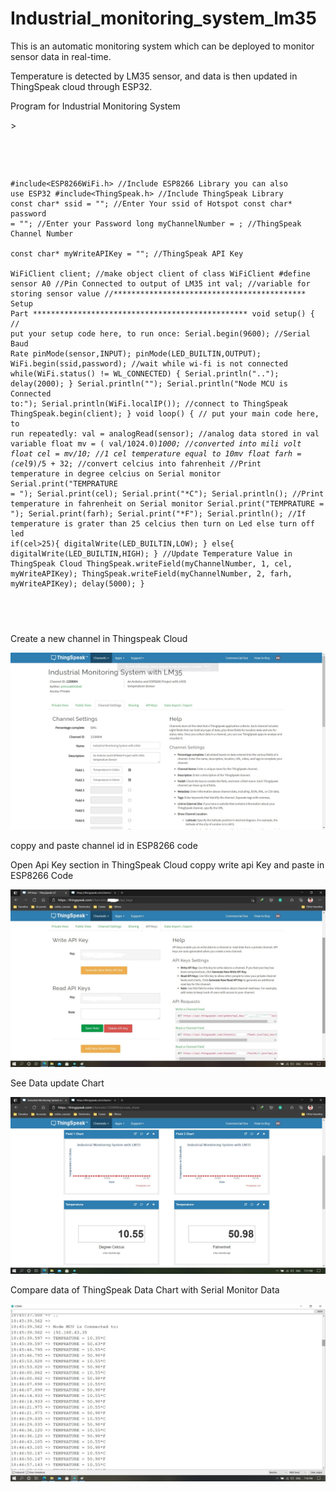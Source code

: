 # Industrial_monitoring_system_lm35
<p>This is an automatic monitoring system which can be deployed to monitor sensor data in real-time.</p>
<p>Temperature is detected by LM35 sensor, and data is then updated in ThingSpeak cloud through ESP32.</p>

<p>Program for Industrial Monitoring System</p>>
<div>
<pre>  
<code>  

#include<ESP8266WiFi.h>  //Include ESP8266 Library you can also use ESP32
#include<ThingSpeak.h>  //Include ThingSpeak Library
const char* ssid = ""; //Enter Your ssid of Hotspot
const char* password = ""; //Enter your Password
long myChannelNumber = ;      //ThingSpeak Channel Number  
const char* myWriteAPIKey = "";  //ThingSpeak API Key  
WiFiClient client; //make object client of class WiFiClient
#define sensor A0  //Pin Connected to output of LM35 
int val; //variable for storing sensor value
//******************************************* Setup Part ************************************************
void setup() 
{
  // put your setup code here, to run once:
  Serial.begin(9600); //Serial Baud Rate
  pinMode(sensor,INPUT); 
  pinMode(LED_BUILTIN,OUTPUT);
  WiFi.begin(ssid,password);
  //wait while wi-fi is not connected
  while(WiFi.status() != WL_CONNECTED)
  {
    Serial.println("..");
    delay(2000);
  }
  Serial.println("");
  Serial.println("Node MCU is Connected to:");
  Serial.println(WiFi.localIP());
  //connect to ThingSpeak
  ThingSpeak.begin(client);
}
void loop() {
  // put your main code here, to run repeatedly:
  val = analogRead(sensor);  //analog data stored in val variable
  float mv = ( val/1024.0)*1000; //converted into mili volt
  float cel = mv/10; //1 cel temperature equal to 10mv 
  float farh = (cel*9)/5 + 32; //convert celcius into fahrenheit
  //Print temperature in degree celcius on Serial monitor
  Serial.print("TEMPRATURE = ");
  Serial.print(cel);
  Serial.print("*C");
  Serial.println();
  //Print temperature in fahrenheit on Serial monitor
  Serial.print("TEMPRATURE = ");
  Serial.print(farh);
  Serial.print("*F");
  Serial.println();
  //If temperature is grater than 25 celcius then turn on Led else turn off led
  if(cel>25){
    digitalWrite(LED_BUILTIN,LOW);
  }
  else{
    digitalWrite(LED_BUILTIN,HIGH);
  }
  //Update Temperature Value in ThingSpeak Cloud
  ThingSpeak.writeField(myChannelNumber, 1, cel, myWriteAPIKey);
  ThingSpeak.writeField(myChannelNumber, 2, farh, myWriteAPIKey);
  delay(5000);
}
</code>
<pre>
</div>

  <div>
  <p>Create a new channel in Thingspeak Cloud</p>
  <img src = "https://github.com/abhisheksharma1310/industrial_monitoring_system_lm35/blob/main/Channel%20Setting.jpg">
              <p>coppy and paste channel id in ESP8266 code</p>            

  </div>              


  <div>
              <p>Open Api Key section in ThingSpeak Cloud coppy write api Key and paste in ESP8266 Code</p>
              <img src = "https://github.com/abhisheksharma1310/industrial_monitoring_system_lm35/blob/main/API%20Keys-masked.jpg">

  </div>


  <div>
  <p>See Data update Chart</p>
  <img src = "https://github.com/abhisheksharma1310/industrial_monitoring_system_lm35/blob/main/Data%20Update%20Chart.jpg">
  </div>


  <div>
  <p>Compare data of ThingSpeak Data Chart with Serial Monitor Data</p>
  <img src = "https://github.com/abhisheksharma1310/industrial_monitoring_system_lm35/blob/main/Serial%20Monitor.jpg">
  </div>  
     
